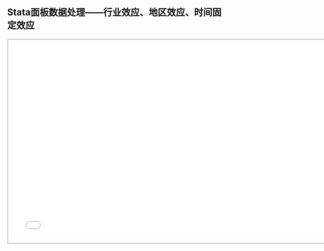 ## Stata面板数据处理——行业效应、地区效应、时间固定效应
<div style="text-align: center;">
  <div style="border: 2px solid #ccc; padding: 10px; display: inline-block;">
<iframe src="//player.bilibili.com/player.html?bvid=BV1PQ4y1M7ea&page=1" scrolling="no" border="0" frameborder="no" framespacing="0" allowfullscreen="true" style="width: 750px; height: 450px;"></iframe>  </div>
</div>
